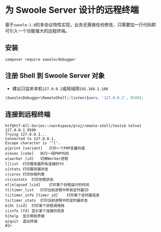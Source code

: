 # 为 Swoole Server 设计的远程终端

基于`swoole-1.8`的多协议特性实现，业务无需做任何修改，只需要加一行代码即可引入一个功能强大的远程终端。

## 安装

```shell
composer require swoole/debugger
```

## 注册 Shell 到 Swoole Server 对象

* 建议只监听本机`127.0.0.1`或局域网`192.168.1.100`

```php
\Swoole\Debugger\RemoteShell::listen($serv, '127.0.0.1', 9599);
```

## 连接到远程终端

```shell
htf@htf-All-Series:~/workspace/proj/remote-shell/tests$ telnet 127.0.0.1 9599
Trying 127.0.0.1...
Connected to 127.0.0.1.
Escape character is '^]'.
p|print [variant]	打印一个PHP变量的值
e|exec [code]	执行一段PHP代码
w|worker [id]	切换Worker进程
l|list	打印服务器所有连接的fd
s|stats	打印服务器状态
c|coros	打印协程列表
cs|costats	打印协程状态
el|elapsed [cid]	打印某个协程运行的时间
tl|timer_list	打印当前进程中所有定时器ID
ti|timer_info [timer_id]	打印某个定时器信息
ts|timer_stats	打印当前进程中的定时器状态
b|bt [cid]	打印某个协程调用栈
i|info [fd]	显示某个连接的信息
h|help	显示帮助界面
q|quit	退出终端
#2>
```
